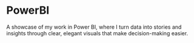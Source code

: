 # PowerBI
A showcase of my work in Power BI, where I turn data into stories and insights through clear, elegant visuals that make decision-making easier.

